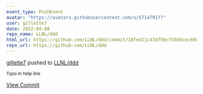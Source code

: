 ```yaml
---
event_type: PushEvent
avatar: "https://avatars.githubusercontent.com/u/57147017?"
user: gillette7
date: 2022-04-08
repo_name: LLNL/ddd
html_url: https://github.com/LLNL/ddd/commit/18fed11c434f56cf59d9cec69e0096aef559e603
repo_url: https://github.com/LLNL/ddd
---
```


<a href='https://github.com/gillette7' target='_blank'>gillette7</a> pushed to <a href='https://github.com/LLNL/ddd' target='_blank'>LLNL/ddd</a>

<small>Typo in help line</small>

<a href='https://github.com/LLNL/ddd/commit/18fed11c434f56cf59d9cec69e0096aef559e603' target='_blank'>View Commit</a>
